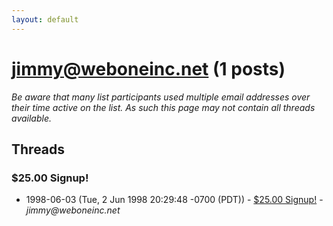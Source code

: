 ```yaml
---
layout: default
---
```


# jimmy@weboneinc.net (1 posts)

_Be aware that many list participants used multiple email addresses over their time active on the list. As such this page may not contain all threads available._

## Threads

### $25.00 Signup!
+ 1998-06-03 (Tue, 2 Jun 1998 20:29:48 -0700 (PDT)) - [$25.00 Signup!](/archive/1998/06/1572cfff2612d5e56faf11841768cb99bb42e19c5f1ceb963d1bc3a1e1bc4fe6) - _jimmy@weboneinc.net_

